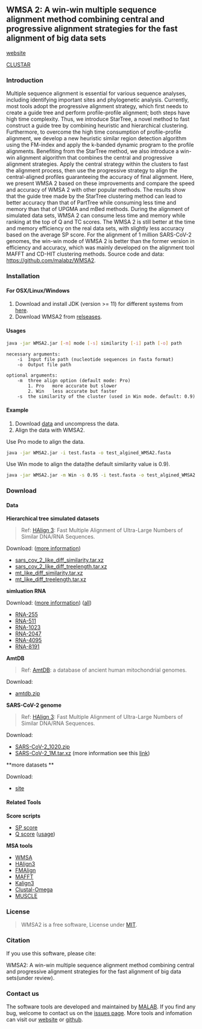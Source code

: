 ## WMSA 2: A win-win multiple sequence alignment method combining central and progressive alignment strategies for the fast alignment of big data sets
[website](http://lab.malab.cn/soft/WMSA2) 

[CLUSTAR](https://github.com/Guuhua/CLUSTAR)

### Introduction

Multiple sequence alignment is essential for various sequence analyses, including identifying important sites and phylogenetic analysis. Currently, most tools adopt the progressive alignment strategy, which first needs to create a guide tree and perform profile-profile alignment; both steps have high time complexity. Thus, we introduce StarTree, a novel method to fast construct a guide tree by combining heuristic and hierarchical clustering. Furthermore, to overcome the high time consumption of profile-profile alignment, we develop a new heuristic similar region detection algorithm using the FM-index and apply the k-banded dynamic program to the profile alignments. Benefiting from the StarTree method, we also introduce a win-win alignment algorithm that combines the central and progressive alignment strategies. Apply the central strategy within the clusters to fast the alignment process, then use the progressive strategy to align the central-aligned profiles guaranteeing the accuracy of final alignment. Here, we present WMSA 2 based on these improvements and compare the speed and accuracy of WMSA 2 with other popular methods. The results show that the guide tree made by the StarTree clustering method can lead to better accuracy than that of PartTree while consuming less time and memory than that of UPGMA and mBed methods. During the alignment of simulated data sets, WMSA 2 can consume less time and memory while ranking at the top of Q and TC scores. The WMSA 2 is still better at the time and memory efficiency on the real data sets, with slightly less accuracy based on the average SP score. For the alignment of 1 million SARS-CoV-2 genomes, the win-win mode of WMSA 2 is better than the former version in efficiency and accuracy, which was mainly developed on the alignment tool MAFFT and CD-HIT clustering methods. Source code and data: https://github.com/malabz/WMSA2.

### Installation

#### For OSX/Linux/Windows

1. Download and install JDK (version >= 11) for different systems from [here](https://www.oracle.com/java/technologies/downloads/#java11).
2. Download WMSA2 from [relseases](https://github.com/malabz/WMSA2/releases).

#### Usages

```bash
java -jar WMSA2.jar [-m] mode [-s] similarity [-i] path [-o] path
```

```
necessary arguments: 
    -i  Input file path (nucleotide sequences in fasta format)
    -o  Output file path

optional arguments: 
    -m  three align option (default mode: Pro)
        1. Pro   more accurate but slower
        2. Win   less accurate but faster
    -s  the similarity of the cluster (used in Win mode. default: 0.9)
```

#### Example

1. Download [data](http://lab.malab.cn/soft/WMSA2/index.html#load) and uncompress the data.
2. Align the data with WMSA2.

Use Pro mode to align the data.

```bash
java -jar WMSA2.jar -i test.fasta -o test_algined_WMSA2.fasta
```

Use Win mode to align the data(the default similarity value is 0.9).

```bash
java -jar WMSA2.jar -m Win -s 0.95 -i test.fasta -o test_algined_WMSA2.fasta
```

### Download

#### Data

**Hierarchical tree simulated datasets**

> Ref: [HAlign 3](https://doi.org/10.1093/molbev/msac166): Fast Multiple Alignment of Ultra-Large Numbers of Similar DNA/RNA Sequences.

Download: ([more information](https://github.com/malabz/HAlign-3/tree/main/dataset#hierarchical-tree-simulated-datasets))

- [sars_cov_2_like_diff_similarity.tar.xz](http://lab.malab.cn/~tfr/HAlign3_testdata/sars_cov_2_like_diff_similarity.tar.xz) 
- [sars_cov_2_like_diff_treelength.tar.xz](http://lab.malab.cn/~tfr/HAlign3_testdata/sars_cov_2_like_diff_treelength.tar.xz)  
- [mt_like_diff_similarity.tar.xz](http://lab.malab.cn/~tfr/HAlign3_testdata/mt_like_diff_similarity.tar.xz)  
- [mt_like_diff_treelength.tar.xz](http://lab.malab.cn/~tfr/HAlign3_testdata/mt_like_diff_treelength.tar.xz)

**simluation RNA**

Download: ([more information](https://kim.bio.upenn.edu/software/csd.shtml)) ([all](http://lab.malab.cn/soft/WMSA2/data/RNA-all.zip))
   - [RNA-255](http://lab.malab.cn/soft/WMSA2/data/RNA-255.zip)
   - [RNA-511](http://lab.malab.cn/soft/WMSA2/data/RNA-511.zip)
   - [RNA-1023](http://lab.malab.cn/soft/WMSA2/data/RNA-1023.zip)
   - [RNA-2047](http://lab.malab.cn/soft/WMSA2/data/RNA-2047.zip)
   - [RNA-4095](http://lab.malab.cn/soft/WMSA2/data/RNA-4095.zip)
   - [RNA-8191](http://lab.malab.cn/soft/WMSA2/data/RNA-8191.zip)

**AmtDB**

> Ref: [AmtDB](https://amtdb.org/): a database of ancient human mitochondrial genomes.

Download: 

- [amtdb.zip](http://lab.malab.cn/soft/WMSA2/data/amtdb.zip)

**SARS-CoV-2 genome**

> Ref: [HAlign 3](https://doi.org/10.1093/molbev/msac166): Fast Multiple Alignment of Ultra-Large Numbers of Similar DNA/RNA Sequences.

Download:

- [SARS-CoV-2_1020.zip](http://lab.malab.cn/soft/WMSA2/data/SARS-CoV-2_1020.zip)
- [SARS-CoV-2_1M.tar.xz](http://lab.malab.cn/~tfr/HAlign3_testdata/sars_cov_2_1Mseq.tar.xz) (more information see this [link](https://github.com/malabz/HAlign-3/tree/main/dataset#respiratory-syndrome-coronavirus-2-genomes))

**more datasets **

Download:

- [site](http://lab.malab.cn/~cjt/MSA/datasets.html)

#### Related Tools

**Score scripts**

- [SP score](https://github.com/malabz/MSATOOLS/tree/main/SPscore)
- [Q score](https://www.drive5.com/qscore/) ([usage](http://lab.malab.cn/~cjt/MSA/measure.html))

**MSA tools**

- [WMSA](https://github.com/malabz/WMSA)
- [HAlign3](https://github.com/malabz/HAlign-3/)
- [FMAlign](https://github.com/iliuh/FMAlign)
- [MAFFT](http://mafft.cbrc.jp/alignment/software/)
- [Kalign3](https://github.com/TimoLassmann/kalign)
- [Clustal-Omega](http://www.clustal.org/omega/)
- [MUSCLE](https://drive5.com/muscle/downloads_v3.htm)

### License

> WMSA2 is a free software, License under [MIT](https://github.com/malabz/WMSA2/blob/main/LICENSE).

### Citation

If you use this software, please cite:

WMSA2: A win-win multiple sequence alignment method combining central and progressive alignment strategies for the fast alignment of big data sets(under review).

### Contact us

The software tools are developed and maintained by [MALAB](http://lab.malab.cn/~cjt/MSA). If you find any bug, welcome to contact us on the [issues page](https://github.com/malabz/WMSA2/issues). More tools and infomation can visit our [website](http://lab.malab.cn/~cjt/MSA) or [github](https://github.com/malabz).
